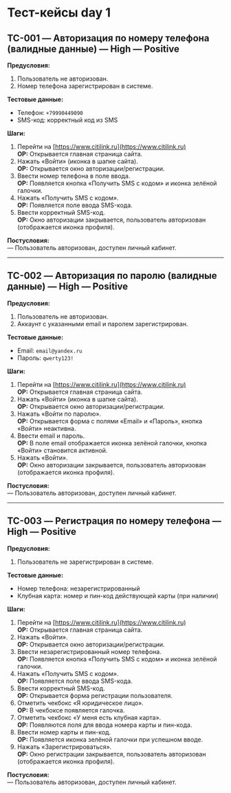# Тест-кейсы day 1

## TC-001 — Авторизация по номеру телефона (валидные данные) — High — Positive

**Предусловия:**
1. Пользователь не авторизован.
2. Номер телефона зарегистрирован в системе.

**Тестовые данные:**
- Телефон: `+79990449090`
- SMS-код: корректный код из SMS

**Шаги:**
1. Перейти на [https://www.citilink.ru](https://www.citilink.ru)  
   **ОР:** Открывается главная страница сайта.
2. Нажать «Войти» (иконка в шапке сайта).  
   **ОР:** Открывается окно авторизации/регистрации.
3. Ввести номер телефона в поле ввода.  
   **ОР:** Появляется кнопка «Получить SMS с кодом» и иконка зелёной галочки.
4. Нажать «Получить SMS с кодом».  
   **ОР:** Появляется поле ввода SMS-кода.
5. Ввести корректный SMS-код.  
   **ОР:** Окно авторизации закрывается, пользователь авторизован (отображается иконка профиля).

**Постусловия:**  
— Пользователь авторизован, доступен личный кабинет.

---

## TC-002 — Авторизация по паролю (валидные данные) — High — Positive

**Предусловия:**
1. Пользователь не авторизован.
2. Аккаунт с указанными email и паролем зарегистрирован.

**Тестовые данные:**
- Email: `email@yandex.ru`
- Пароль: `qwerty123!`

**Шаги:**
1. Перейти на [https://www.citilink.ru](https://www.citilink.ru)  
   **ОР:** Открывается главная страница сайта.
2. Нажать «Войти» (иконка в шапке сайта).  
   **ОР:** Открывается окно авторизации/регистрации.
3. Нажать «Войти по паролю».  
   **ОР:** Открывается форма с полями «Email» и «Пароль», кнопка «Войти» неактивна.
4. Ввести email и пароль.  
   **ОР:** В поле email отображается иконка зелёной галочки, кнопка «Войти» становится активной.
5. Нажать «Войти».  
   **ОР:** Окно авторизации закрывается, пользователь авторизован (отображается иконка профиля).

**Постусловия:**  
— Пользователь авторизован, доступен личный кабинет.

---

## TC-003 — Регистрация по номеру телефона — High — Positive

**Предусловия:**
1. Пользователь не зарегистрирован в системе.

**Тестовые данные:**
- Номер телефона: незарегистрированный
- Клубная карта: номер и пин-код действующей карты (при наличии)

**Шаги:**
1. Перейти на [https://www.citilink.ru](https://www.citilink.ru)  
   **ОР:** Открывается главная страница сайта.
2. Нажать «Войти».  
   **ОР:** Открывается окно авторизации/регистрации.
3. Ввести незарегистрированный номер телефона.  
   **ОР:** Появляется кнопка «Получить SMS с кодом» и иконка зелёной галочки.
4. Нажать «Получить SMS с кодом».  
   **ОР:** Появляется поле ввода SMS-кода.
5. Ввести корректный SMS-код.  
   **ОР:** Открывается форма регистрации пользователя.
6. Отметить чекбокс «Я юридическое лицо».  
   **ОР:** В чекбоксе появляется галочка.
7. Отметить чекбокс «У меня есть клубная карта».  
   **ОР:** Появляются поля для ввода номера карты и пин-кода.
8. Ввести номер карты и пин-код.  
   **ОР:** Появляется иконка зелёной галочки при успешном вводе.
9. Нажать «Зарегистрироваться».  
   **ОР:** Окно регистрации закрывается, пользователь авторизован (отображается иконка профиля).

**Постусловия:**  
— Пользователь авторизован, доступен личный кабинет.

